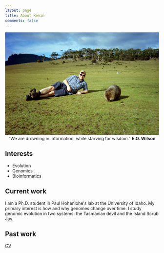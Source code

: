 ```yaml
---
layout: page
title: About Kevin
comments: false
---
```

<img src="assets/img/Lounging-with-wombat.jpg" alt="hi" class="inline">

<center>“We are drowning in information, while starving for wisdom.”
    <b> E.O. Wilson</b></center>

## Interests
* Evolution
* Genomics
* Bioinformatics

## Current work

I am a Ph.D. student in Paul Hohenlohe's lab at the University of Idaho. My primary interest is how and why genomes change over time. I study genomic evolution in two systems: the Tasmanian devil and the Island Scrub Jay.

## Past work

[CV](/Lewallen-CV-2018-2.pdf)
